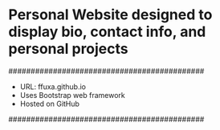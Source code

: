 # Personal Website designed to display bio, contact info, and personal projects
  
############################################

  - URL: ffuxa.github.io
  - Uses Bootstrap web framework
  - Hosted on GitHub
    
############################################

